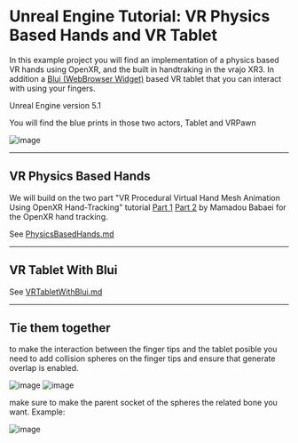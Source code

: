 # Unreal Engine Tutorial: VR Physics Based Hands and VR Tablet
In this example project you will find an implementation of a physics based VR hands using OpenXR, and the built in handtraking in the vrajo XR3. In addition a [Blui (WebBrowser Widget)](https://github.com/getnamo/BLUI-Unreal) based VR tablet that you can interact with using your fingers.

Unreal Engine version 5.1

You will find the blue prints in those two actors, Tablet and VRPawn

![image](https://github.com/user-attachments/assets/0f58b9ae-5d0d-4c02-96df-4793cf867ed9)

___
## VR Physics Based Hands
We will build on the two part "VR Procedural Virtual Hand Mesh Animation Using OpenXR Hand-Tracking" tutorial [Part 1](https://www.youtube.com/watch?v=TPEA1GJr_kU&t) [Part 2](https://www.youtube.com/watch?v=xEnuephuNmw&t) by Mamadou Babaei for the OpenXR hand tracking.

See [PhysicsBasedHands.md](./PhysicsBasedHands.md)

___
## VR Tablet With Blui
See [VRTabletWithBlui.md](./VRTabletWithBlui.md)

___
## Tie them together
to make the interaction between the finger tips and the tablet posible you need to add collision spheres on the finger tips and ensure that generate overlap is enabled.

![image](https://github.com/user-attachments/assets/3503aae8-a58c-473f-99dd-117b132abdfc)
![image](https://github.com/user-attachments/assets/73f9d582-8aa2-4eca-9f56-cc45ac85c30d)

make sure to make the parent socket of the spheres the related bone you want. Example:

![image](https://github.com/user-attachments/assets/707f76e4-2713-4753-b814-a55be43ffd6d)






